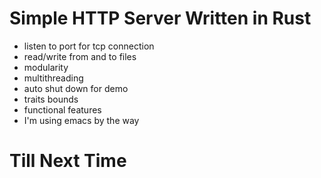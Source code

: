 # Simple HTTP Server Written in Rust

 - listen to port for tcp connection
 - read/write from and to files
 - modularity
 - multithreading
 - auto shut down for demo
 - traits bounds
 - functional features
 - I'm using emacs by the way
 
# Till Next Time
